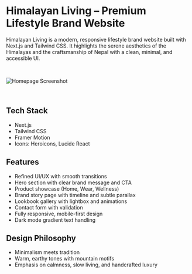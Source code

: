 # Himalayan Living – Premium Lifestyle Brand Website 

Himalayan Living is a modern, responsive lifestyle brand website built with Next.js and Tailwind CSS. It highlights the serene aesthetics of the Himalayas and the craftsmanship of Nepal with a clean, minimal, and accessible UI.

<br/>

![Homepage Screenshot](public/images/himalayan.png)


<br/>
 
## Tech Stack

- Next.js
- Tailwind CSS
- Framer Motion
- Icons: Heroicons, Lucide React

## Features

- Refined UI/UX with smooth transitions
- Hero section with clear brand message and CTA
- Product showcase (Home, Wear, Wellness)
- Brand story page with timeline and subtle parallax
- Lookbook gallery with lightbox and animations
- Contact form with validation
- Fully responsive, mobile-first design
- Dark mode gradient text handling


## Design Philosophy

- Minimalism meets tradition
- Warm, earthy tones with mountain motifs
- Emphasis on calmness, slow living, and handcrafted luxury

